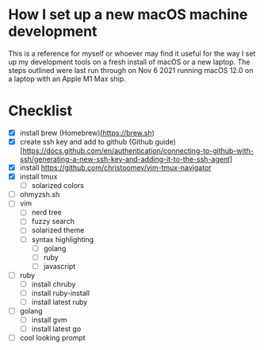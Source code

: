  # How I set up a new macOS machine development
 
This is a reference for myself or whoever may find it useful for the way I set up my development tools on a fresh install of macOS or a new laptop. The steps outlined were last run through on Nov 6 2021 running macOS 12.0 on a laptop with an Apple M1 Max ship.

# Checklist
- [x] install brew
	(Homebrew)[https://brew.sh)
- [x] create ssh key and add to github
	(Github guide)[https://docs.github.com/en/authentication/connecting-to-github-with-ssh/generating-a-new-ssh-key-and-adding-it-to-the-ssh-agent]
- [x] install https://github.com/christoomey/vim-tmux-navigator
- [x] install tmux
  - [ ] solarized colors
- [ ] ohmyzsh.sh
- [ ] vim
  - [ ] nerd tree
  - [ ] fuzzy search
  - [ ] solarized theme
  - [ ] syntax highlighting
      - [ ] golang
      - [ ] ruby
      - [ ] javascript
- [ ] ruby
  - [ ] install chruby
  - [ ] install ruby-install
  - [ ] install latest ruby
- [ ] golang
    - [ ] install gvm
    - [ ] install latest go
- [ ] cool looking prompt

